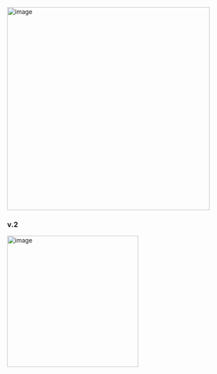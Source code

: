 <img width="470" alt="image" src="https://github.com/user-attachments/assets/754a9473-4922-4e21-a207-fbb389f1fe91">
 
 ### v.2

 <img width="304" alt="image" src="https://github.com/user-attachments/assets/454ac55d-2fd2-49fd-a508-0e03a94d5f64" />